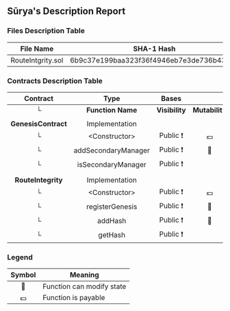 ## Sūrya's Description Report

### Files Description Table


|  File Name  |  SHA-1 Hash  |
|-------------|--------------|
| RouteIntgrity.sol | 6b9c37e199baa323f36f4946eb7e3de736b4352e |


### Contracts Description Table


|  Contract  |         Type        |       Bases      |                  |                 |
|:----------:|:-------------------:|:----------------:|:----------------:|:---------------:|
|     └      |  **Function Name**  |  **Visibility**  |  **Mutability**  |  **Modifiers**  |
||||||
| **GenesisContract** | Implementation |  |||
| └ | \<Constructor\> | Public ❗️ |  💵 | |
| └ | addSecondaryManager | Public ❗️ | 🛑  | onlyGlobalAdmin |
| └ | isSecondaryManager | Public ❗️ |   |NO❗️ |
||||||
| **RouteIntegrity** | Implementation |  |||
| └ | \<Constructor\> | Public ❗️ |  💵 | |
| └ | registerGenesis | Public ❗️ | 🛑  | onlyGlobalAdmin |
| └ | addHash | Public ❗️ | 🛑  |NO❗️ |
| └ | getHash | Public ❗️ |   |NO❗️ |


### Legend

|  Symbol  |  Meaning  |
|:--------:|-----------|
|    🛑    | Function can modify state |
|    💵    | Function is payable |
